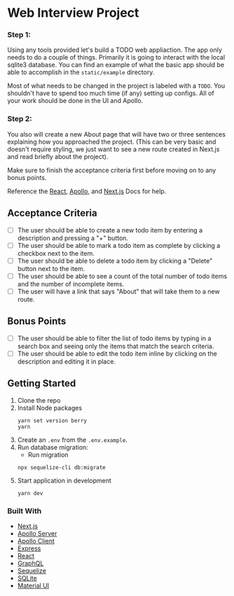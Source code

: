 # Web Interview Project

### Step 1:
Using any tools provided let's build a TODO web appliaction. The app only needs to do a couple of things. Primarily it is going to interact with the local sqlite3 database. You can find an example of what the basic app should be able to accomplish in the `static/example` directory.

Most of what needs to be changed in the project is labeled with a `TODO`. You shouldn't have to spend too much time (if any) setting up configs. All of your work should be done in the UI and Apollo.

### Step 2:
You also will create a new About page that will have two or three sentences explaining how you approached the project. (This can be very basic and doesn't require styling, we just want to see a new route created in Next.js and read briefly about the project).

Make sure to finish the acceptance criteria first before moving on to any bonus points.

Reference the [React](https://react.dev), [Apollo](https://www.apollographql.com/docs), and [Next.js](https://nextjs.org/docs) Docs for help.

## Acceptance Criteria
* [ ] The user should be able to create a new todo item by entering a description and pressing a "+" button.
* [ ] The user should be able to mark a todo item as complete by clicking a checkbox next to the item.
* [ ] The user should be able to delete a todo item by clicking a "Delete" button next to the item.
* [ ] The user should be able to see a count of the total number of todo items and the number of incomplete items.
* [ ] The user will have a link that says "About" that will take them to a new route.

## Bonus Points
* [ ] The user should be able to filter the list of todo items by typing in a search box and seeing only the items that match the search criteria.
* [ ] The user should be able to edit the todo item inline by clicking on the description and editing it in place.

## Getting Started
1. Clone the repo
2. Install Node packages
    ```shell script
    yarn set version berry
    yarn
    ```
3. Create an `.env` from the `.env.example`.
4. Run database migration:
    * Run migration
    ```shell script
    npx sequelize-cli db:migrate
    ```
5. Start application in development
    ```shell script
    yarn dev
    ```

### Built With
* [Next.js](https://nextjs.org)
* [Apollo Server](https://www.apollographql.com/docs/apollo-server)
* [Apollo Client](https://www.apollographql.com/docs/react)
* [Express](https://expressjs.com)
* [React](https://reactjs.org)
* [GraphQL](https://graphql.org)
* [Sequelize](https://sequelize.org)
* [SQLite](https://www.npmjs.com/package/sqlite3)
* [Material UI](https://material-ui.com)
